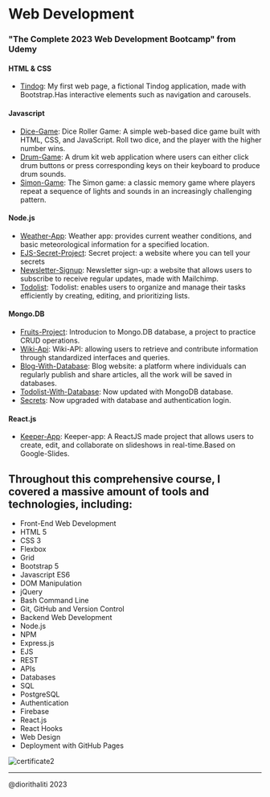 

# Web Development 

### "The Complete 2023 Web Development Bootcamp" from Udemy

#### HTML & CSS
- [Tindog](01.Tindog): My first web page, a fictional Tindog application, made with Bootstrap.Has interactive elements such as navigation and carousels.
#### Javascript
- [Dice-Game](02.Dice-game): Dice Roller Game: A simple web-based dice game built with HTML, CSS, and JavaScript. Roll two dice, and the player with the higher number wins.
- [Drum-Game](03.Drum-game): A drum kit web application where users can either click drum buttons or press corresponding keys on their keyboard to produce drum sounds. 
- [Simon-Game](04.Simon-game): The Simon game: a classic memory game where players repeat a sequence of lights and sounds in an increasingly challenging pattern.
#### Node.js
- [Weather-App](05.Weather-app): Weather app: provides current weather conditions, and basic meteorological information for a specified location.
- [EJS-Secret-Project](06.EJS-secret-project): Secret project: a website where you can tell your secrets
- [Newsletter-Signup](07.Newsletter-signup): Newsletter sign-up: a website that allows users to subscribe to receive regular updates, made with Mailchimp.
- [Todolist](08.Todolist): Todolist: enables users to organize and manage their tasks efficiently by creating, editing, and prioritizing lists.
#### Mongo.DB
- [Fruits-Project](09.Fruits-project): Introducion to Mongo.DB database, a project to practice CRUD operations.
- [Wiki-Api](10.Wiki-API): Wiki-API: allowing users to retrieve and contribute information through standardized interfaces and queries.
- [Blog-With-Database](11.Blog-with-database): Blog website: a platform where individuals can regularly publish and share articles, all the work will be saved in databases.
- [Todolist-With-Database](12.Todolist-with-database): Now updated with MongoDB database.
- [Secrets](13.Secrets-main): Now upgraded with database and authentication login.
 #### React.js
- [Keeper-App](14.Keeper-App): Keeper-app: A ReactJS made project that allows users to create, edit, and collaborate on slideshows in real-time.Based on Google-Slides.

## Throughout this comprehensive course, I covered a massive amount of tools and technologies, including:

- Front-End Web Development
- HTML 5
- CSS 3
- Flexbox
- Grid
- Bootstrap 5
- Javascript ES6
- DOM Manipulation
- jQuery
- Bash Command Line
- Git, GitHub and Version Control
- Backend Web Development
- Node.js
- NPM
- Express.js
- EJS
- REST
- APIs
- Databases
- SQL
- PostgreSQL
- Authentication
- Firebase
- React.js
- React Hooks
- Web Design
- Deployment with GitHub Pages




![certificate2](https://github.com/diorithaliti/Web-Development-Bootcamp/assets/74361197/a838407e-0896-45a2-a83c-c12373c90dd6)




---

 @diorithaliti 2023
